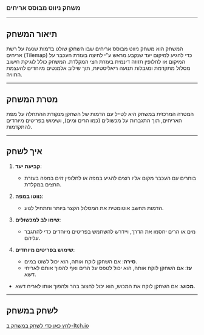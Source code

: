 ### **משחק ניווט מבוסס אריחים**

---

## **תיאור המשחק**
המשחק הוא משחק ניווט מבוסס אריחים שבו השחקן שולט בדמות שנעה על רשת אריחים (Tilemap) כדי להגיע למיקום יעד שנקבע מראש ע"י לחיצה בעזרת העכבר על המיקום או לחלופין תזוזה דינמית בעזרת חצי המקלדת. המשחק כולל לוגיקת חישוב מסלול מתקדמת ומגבלות תנועה ריאליסטיות, תוך שילוב אלמנטים מיוחדים להעצמת החוויה.

---

## **מטרת המשחק**
המטרה המרכזית במשחק היא לטייל עם הדמות של השחקן מנקודת ההתחלה על מפת האריחים, תוך התגברות על מכשולים (כמו הרים ומים), ושימוש בפריטים מיוחדים להתקדמות.

---

## **איך לשחק**

1. **קביעת יעד**:
   - בוחרים עם העכבר מקום אליו רוצים להגיע במפה או לחלופין זזים במפה בעזרת החצים במקלדת.

2. **נווטו במפה**:
   - הדמות תחשב אוטומטית את המסלול הקצר ביותר ותתחיל לנוע.

3. **שימו לב למכשולים**:
   - מים או הרים יחסמו את הדרך, ויידרש להשתמש בפריטים מיוחדים כדי להתגבר עליהם.

4. **שימוש בפריטים מיוחדים**:
   - **סירה**: אם השחקן לוקח אותה, הוא יכול לשוט במים.
   - **עז**: אם השחקן לוקח אותה, הוא יכול לטפס על הרים ואף להפוך אותם לאריחי דשא.
- **מכוש**: אם השחקן לוקח את המכוש, הוא יכול לחצוב בהר ולהפוך אותו לאריח דשא.
---

## **לשחק במשחק**
[לחץ כאן כדי לשחק במשחק ב-Itch.io](https://rehabgaming1.itch.io/ex6-part1)



